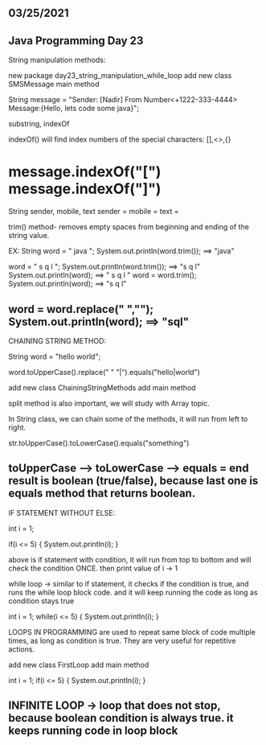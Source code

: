 
03/25/2021
----------

Java Programming Day 23
-----------------------

String manipulation methods:

new package day23_string_manipulation_while_loop
add new class SMSMessage
main method

String message = "Sender: [Nadir] From Number<+1222-333-4444> Message:{Hello, lets code some java}";

substring, indexOf

indexOf() will find index numbers of the special characters: [],<>,{}

message.indexOf("[")
message.indexOf("]")
=================================

String sender, mobile, text
sender =
mobile =
text =


trim() method- removes empty spaces from beginning and ending of the string value.

EX:
String word = " java ";
System.out.println(word.trim()); ==> "java"

word = " s q l ";
System.out.println(word.trim()); ==> "s q l"
System.out.println(word); ==> " s q l "
word = word.trim();
System.out.println(word); ==> "s q l"

word = word.replace(" ","");
System.out.println(word); ==>  "sql"
---------------------------------------

CHAINING STRING METHOD:

String word = "hello world";

word.toUpperCase().replace(" " "|").equals("hello|world")

add new class ChainingStringMethods
add main method

split method is also important, we will study with Array topic.

In String class, we can chain some of the methods, it will run from left to right.

str.toUpperCase().toLowerCase().equals("something")

toUpperCase --> toLowerCase --> equals
= end result is boolean (true/false), because last one is equals method that returns boolean.
-----------------------------------------

IF STATEMENT WITHOUT ELSE:

int i = 1;

if(i <= 5) {
System.out.println(i);
}

above is if statement with condition, it will run from top to bottom and will check the condition ONCE. then print value of i -> 1

while loop -> similar to if statement, it checks if the condition is true, and runs the while loop block code. and it will keep running the code as long as condition stays true

int i = 1;
while(i <= 5) {
System.out.println(i);
}

LOOPS IN PROGRAMMING are used to repeat same block of code multiple times, as long as condition is true.
They are very useful for repetitive actions.

add new class FirstLoop
add main method

int i = 1;
if(i <= 5) {
System.out.println(i);
}

INFINITE LOOP -> loop that does not stop, because boolean condition is always true. it keeps running code in loop block
----------------------------
